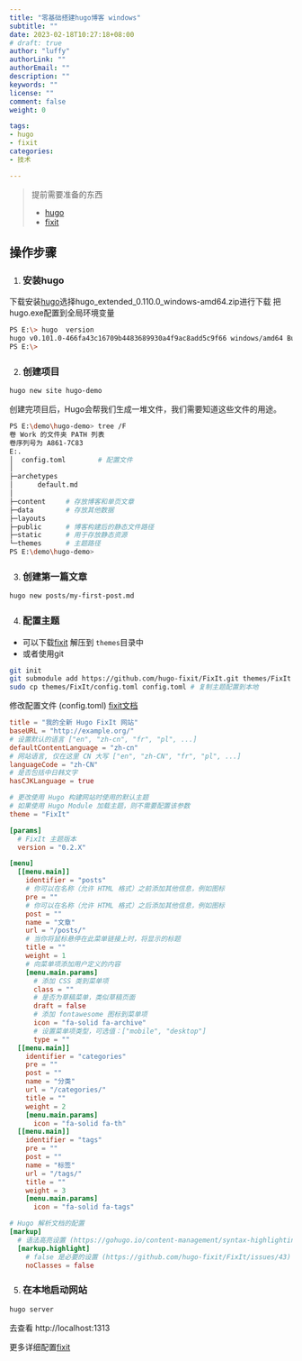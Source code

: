 ```yaml
---
title: "零基础搭建hugo博客 windows"
subtitle: ""
date: 2023-02-18T10:27:18+08:00
# draft: true
author: "luffy"
authorLink: ""
authorEmail: ""
description: ""
keywords: ""
license: ""
comment: false
weight: 0

tags:
- hugo
- fixit
categories:
- 技术

---
```


> 提前需要准备的东西    
> - [hugo](https://github.com/gohugoio/hugo/releases/tag/v0.110.0)  
> - [fixit](https://github.com/hugo-fixit/FixIt/releases/tag/v0.2.17)  

##  操作步骤
1. ### 安装hugo

下载安装[hugo](https://github.com/gohugoio/hugo/releases/tag/v0.110.0)选择hugo_extended_0.110.0_windows-amd64.zip进行下载
把hugo.exe配置到全局环境变量
```bash
PS E:\> hugo  version
hugo v0.101.0-466fa43c16709b4483689930a4f9ac8add5c9f66 windows/amd64 BuildDate=2022-06-16T07:09:16Z VendorInfo=gohugoio
PS E:\>
```
2. ### 创建项目
```bash
hugo new site hugo-demo
```
创建完项目后，Hugo会帮我们生成一堆文件，我们需要知道这些文件的用途。
```bash
PS E:\demo\hugo-demo> tree /F
卷 Work 的文件夹 PATH 列表
卷序列号为 A861-7C83
E:.
│  config.toml        # 配置文件
│
├─archetypes
│      default.md
│
├─content     # 存放博客和单页文章
├─data        # 存放其他数据
├─layouts     
├─public      # 博客构建后的静态文件路径
├─static      # 用于存放静态资源
└─themes      # 主题路径
PS E:\demo\hugo-demo>
```
3. ### 创建第一篇文章
```bash
hugo new posts/my-first-post.md
```
4. ### 配置主题
 * 可以下载[fixit](https://github.com/hugo-fixit/FixIt/releases/tag/v0.2.17) 解压到 `themes`目录中
 * 或者使用git
 ```bash
git init
git submodule add https://github.com/hugo-fixit/FixIt.git themes/FixIt # 添加子模块
sudo cp themes/FixIt/config.toml config.toml # 复制主题配置到本地
 ```

修改配置文件 (config.toml) [fixit文档](https://fixit.lruihao.cn/zh-cn/theme-documentation-basics/)
```TOML
title = "我的全新 Hugo FixIt 网站"
baseURL = "http://example.org/"
# 设置默认的语言 ["en", "zh-cn", "fr", "pl", ...]
defaultContentLanguage = "zh-cn"
# 网站语言, 仅在这里 CN 大写 ["en", "zh-CN", "fr", "pl", ...]
languageCode = "zh-CN"
# 是否包括中日韩文字
hasCJKLanguage = true

# 更改使用 Hugo 构建网站时使用的默认主题
# 如果使用 Hugo Module 加载主题，则不需要配置该参数
theme = "FixIt"

[params]
  # FixIt 主题版本
  version = "0.2.X"

[menu]
  [[menu.main]]
    identifier = "posts"
    # 你可以在名称（允许 HTML 格式）之前添加其他信息，例如图标
    pre = ""
    # 你可以在名称（允许 HTML 格式）之后添加其他信息，例如图标
    post = ""
    name = "文章"
    url = "/posts/"
    # 当你将鼠标悬停在此菜单链接上时，将显示的标题
    title = ""
    weight = 1
    # 向菜单项添加用户定义的内容
    [menu.main.params]
      # 添加 CSS 类到菜单项
      class = ""
      # 是否为草稿菜单，类似草稿页面
      draft = false
      # 添加 fontawesome 图标到菜单项
      icon = "fa-solid fa-archive"
      # 设置菜单项类型，可选值：["mobile", "desktop"]
      type = ""
  [[menu.main]]
    identifier = "categories"
    pre = ""
    post = ""
    name = "分类"
    url = "/categories/"
    title = ""
    weight = 2
    [menu.main.params]
      icon = "fa-solid fa-th"
  [[menu.main]]
    identifier = "tags"
    pre = ""
    post = ""
    name = "标签"
    url = "/tags/"
    title = ""
    weight = 3
    [menu.main.params]
      icon = "fa-solid fa-tags"

# Hugo 解析文档的配置
[markup]
  # 语法高亮设置 (https://gohugo.io/content-management/syntax-highlighting)
  [markup.highlight]
    # false 是必要的设置 (https://github.com/hugo-fixit/FixIt/issues/43)
    noClasses = false
```

5. ### 在本地启动网站
```bash
hugo server
```
去查看 http://localhost:1313



更多详细配置[fixit](https://fixit.lruihao.cn/zh-cn/theme-documentation-basics/)
